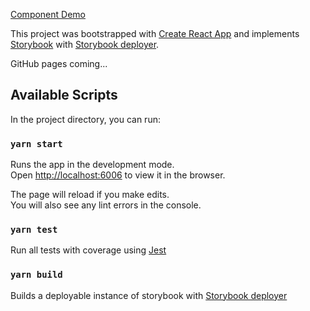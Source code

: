 [Component Demo](https://taystack.github.io/ui-components/)

This project was bootstrapped with [Create React App](https://github.com/facebook/create-react-app) and implements [Storybook](https://github.com/storybooks/storybook) with [Storybook deployer](https://github.com/storybooks/storybook-deployer).

GitHub pages coming...

## Available Scripts

In the project directory, you can run:

### `yarn start`

Runs the app in the development mode.<br>
Open [http://localhost:6006](http://localhost:6006) to view it in the browser.

The page will reload if you make edits.<br>
You will also see any lint errors in the console.

### `yarn test`

Run all tests with coverage using [Jest](https://jestjs.io/)


### `yarn build`

Builds a deployable instance of storybook with [Storybook deployer](https://github.com/storybooks/storybook-deployer)
